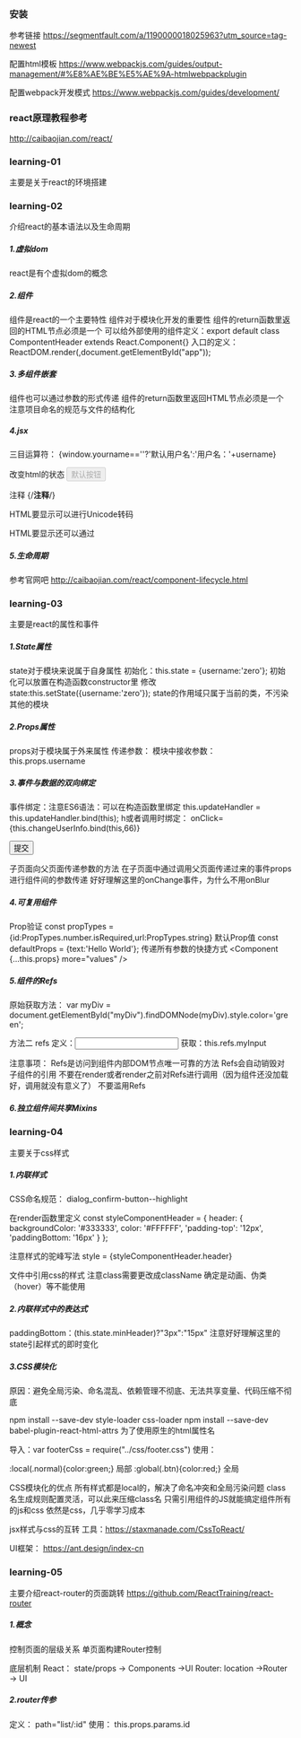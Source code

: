 ### 安装
参考链接
https://segmentfault.com/a/1190000018025963?utm_source=tag-newest

配置html模板
https://www.webpackjs.com/guides/output-management/#%E8%AE%BE%E5%AE%9A-htmlwebpackplugin

配置webpack开发模式
https://www.webpackjs.com/guides/development/


### react原理教程参考
http://caibaojian.com/react/


### learning-01
主要是关于react的环境搭建


### learning-02
介绍react的基本语法以及生命周期

##### 1.虚拟dom
react是有个虚拟dom的概念

##### 2.组件
组件是react的一个主要特性
组件对于模块化开发的重要性
组件的return函数里返回的HTML节点必须是一个
可以给外部使用的组件定义：export default class CompontentHeader extends React.Component{}
入口的定义：ReactDOM.render(<Index/>,document.getElementById("app"));

##### 3.多组件嵌套
组件也可以通过参数的形式传递
组件的return函数里返回HTML节点必须是一个
注意项目命名的规范与文件的结构化


##### 4.jsx
三目运算符：
{window.yourname==''?'默认用户名':'用户名：'+username}

改变html的状态
<input type="button" value="默认按钮" disabled={false} />

注释
{/**注释**/}

HTML要显示可以进行Unicode转码

HTML要显示还可以通过<div dangerouslySetinnerHTML={{__html:html}} />



##### 5.生命周期
参考官网吧
http://caibaojian.com/react/component-lifecycle.html





### learning-03
主要是react的属性和事件

##### 1.State属性
state对于模块来说属于自身属性
初始化：this.state = {username:'zero'};
初始化可以放置在构造函数constructor里
修改state:this.setState({username:'zero'});
state的作用域只属于当前的类，不污染其他的模块


##### 2.Props属性
props对于模块属于外来属性
传递参数：<BodyIndex username="zero" />
模块中接收参数： this.props.username

 
##### 3.事件与数据的双向绑定
事件绑定：注意ES6语法：可以在构造函数里绑定 this.updateHandler = this.updateHandler.bind(this);
h或者调用时绑定： onClick={this.changeUserInfo.bind(this,66)}

<input type="button" value="提交" onClick={this.changeUserInfo.bind(this,90)}>

子页面向父页面传递参数的方法
    在子页面中通过调用父页面传递过来的事件props进行组件间的参数传递
    好好理解这里的onChange事件，为什么不用onBlur

##### 4.可复用组件
Prop验证 const propTypes = {id:PropTypes.number.isRequired,url:PropTypes.string}
默认Prop值  const defaultProps = {text:'Hello World'};
传递所有参数的快捷方式  <Component {...this.props} more="values" />


##### 5.组件的Refs
原始获取方法： var myDiv = document.getElementById("myDiv").findDOMNode(myDiv).style.color='green';

方法二 refs
    定义：<input ref ="myInput" />
    获取：this.refs.myInput

注意事项：
    Refs是访问到组件内部DOM节点唯一可靠的方法
    Refs会自动销毁对子组件的引用
    不要在render或者render之前对Refs进行调用（因为组件还没加载好，调用就没有意义了）
    不要滥用Refs

##### 6.独立组件间共享Mixins




### learning-04
主要关于css样式

##### 1.内联样式
CSS命名规范： dialog_confirm-button--highlight

在render函数里定义
const styleComponentHeader = {
    header: {
        backgroundColor: '#333333',
        color: '#FFFFFF',
        'padding-top': '12px',
        'paddingBottom: '16px'
    }
};

注意样式的驼峰写法
style = {styleComponentHeader.header}

文件中引用css的样式
注意class需要更改成className
确定是动画、伪类（hover）等不能使用


##### 2.内联样式中的表达式
paddingBottom：(this.state.minHeader)?"3px":"15px"
注意好好理解这里的state引起样式的即时变化


##### 3.CSS模块化
原因：避免全局污染、命名混乱、依赖管理不彻底、无法共享变量、代码压缩不彻底

npm install --save-dev style-loader css-loader 
npm install --save-dev babel-plugin-react-html-attrs   为了使用原生的html属性名

导入：var footerCss = require("../css/footer.css")
使用：<footer class={footerCss.minFooter}>
:local(.normal){color:green;}     局部
:global(.btn){color:red;}         全局
 

CSS模块化的优点
    所有样式都是local的，解决了命名冲突和全局污染问题
    class名生成规则配置灵活，可以此来压缩class名
    只需引用组件的JS就能搞定组件所有的js和css
    依然是css，几乎零学习成本


jsx样式与css的互转
工具：https://staxmanade.com/CssToReact/

UI框架： https://ant.design/index-cn



### learning-05
主要介绍react-router的页面跳转
https://github.com/ReactTraining/react-router

##### 1.概念
控制页面的层级关系
单页面构建Router控制

底层机制
React： state/props -> Components ->UI
Router: location ->Router -> UI


##### 2.router传参
定义： path="list/:id"
使用： this.props.params.id 









































































